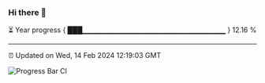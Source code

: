 ### Hi there 👋

⏳ Year progress { ███▁▁▁▁▁▁▁▁▁▁▁▁▁▁▁▁▁▁▁▁▁▁▁▁▁▁▁ } 12.16 %

---

⏰ Updated on Wed, 14 Feb 2024 12:19:03 GMT

![Progress Bar CI](https://github.com/liununu/liununu/workflows/Progress%20Bar%20CI/badge.svg)
